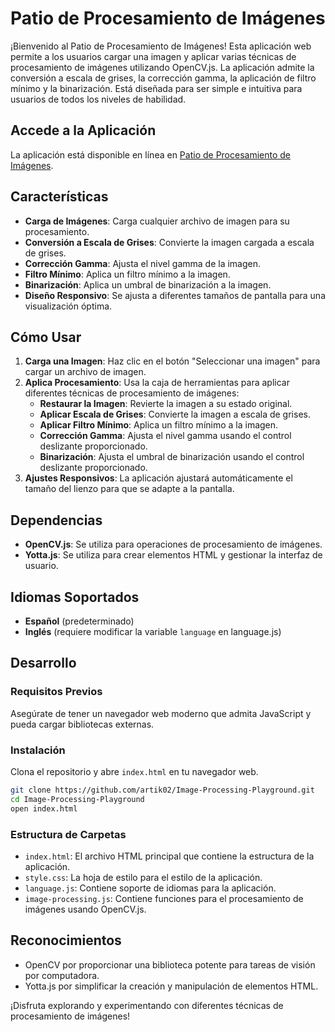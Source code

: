 # Patio de Procesamiento de Imágenes

¡Bienvenido al Patio de Procesamiento de Imágenes! Esta aplicación web permite a los usuarios cargar una imagen y aplicar varias técnicas de procesamiento de imágenes utilizando OpenCV.js. La aplicación admite la conversión a escala de grises, la corrección gamma, la aplicación de filtro mínimo y la binarización. Está diseñada para ser simple e intuitiva para usuarios de todos los niveles de habilidad.

## Accede a la Aplicación

La aplicación está disponible en línea en [Patio de Procesamiento de Imágenes](https://artik02.github.io/Image-Processing-Playground).

## Características

- **Carga de Imágenes**: Carga cualquier archivo de imagen para su procesamiento.
- **Conversión a Escala de Grises**: Convierte la imagen cargada a escala de grises.
- **Corrección Gamma**: Ajusta el nivel gamma de la imagen.
- **Filtro Mínimo**: Aplica un filtro mínimo a la imagen.
- **Binarización**: Aplica un umbral de binarización a la imagen.
- **Diseño Responsivo**: Se ajusta a diferentes tamaños de pantalla para una visualización óptima.

## Cómo Usar

1. **Carga una Imagen**: Haz clic en el botón "Seleccionar una imagen" para cargar un archivo de imagen.
2. **Aplica Procesamiento**: Usa la caja de herramientas para aplicar diferentes técnicas de procesamiento de imágenes:
    - **Restaurar la Imagen**: Revierte la imagen a su estado original.
    - **Aplicar Escala de Grises**: Convierte la imagen a escala de grises.
    - **Aplicar Filtro Mínimo**: Aplica un filtro mínimo a la imagen.
    - **Corrección Gamma**: Ajusta el nivel gamma usando el control deslizante proporcionado.
    - **Binarización**: Ajusta el umbral de binarización usando el control deslizante proporcionado.
3. **Ajustes Responsivos**: La aplicación ajustará automáticamente el tamaño del lienzo para que se adapte a la pantalla.

## Dependencias

- **OpenCV.js**: Se utiliza para operaciones de procesamiento de imágenes.
- **Yotta.js**: Se utiliza para crear elementos HTML y gestionar la interfaz de usuario.

## Idiomas Soportados

- **Español** (predeterminado)
- **Inglés** (requiere modificar la variable `language` en language.js)

## Desarrollo

### Requisitos Previos

Asegúrate de tener un navegador web moderno que admita JavaScript y pueda cargar bibliotecas externas.

### Instalación

Clona el repositorio y abre `index.html` en tu navegador web.

```bash
git clone https://github.com/artik02/Image-Processing-Playground.git
cd Image-Processing-Playground
open index.html
```

### Estructura de Carpetas

- `index.html`: El archivo HTML principal que contiene la estructura de la aplicación.
- `style.css`: La hoja de estilo para el estilo de la aplicación.
- `language.js`: Contiene soporte de idiomas para la aplicación.
- `image-processing.js`: Contiene funciones para el procesamiento de imágenes usando OpenCV.js.

## Reconocimientos

- OpenCV por proporcionar una biblioteca potente para tareas de visión por computadora.
- Yotta.js por simplificar la creación y manipulación de elementos HTML.

¡Disfruta explorando y experimentando con diferentes técnicas de procesamiento de imágenes!
